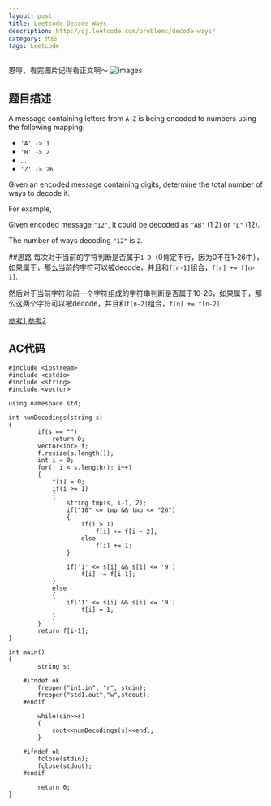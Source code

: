 ```yaml
---
layout: post
title: Leetcode-Decode Ways 
description: http://oj.leetcode.com/problems/decode-ways/
category: 代码
tags: Leetcode
---
```

恩哼，看完图片记得看正文啊～
![images](http://media-cache-ak0.pinimg.com/736x/03/51/f8/0351f885936b7d1b71e36a9b22d24336.jpg)
## 题目描述

A message containing letters from `A-Z` is being encoded to numbers using the following mapping:

*   `'A' -> 1`
*   `'B' -> 2`
*   ...
*   `'Z' -> 26`

Given an encoded message containing digits, determine the total number of ways to decode it.

For example,

Given encoded message `"12"`, it could be decoded as `"AB"` (1 2) or `"L"` (12).

The number of ways decoding `"12"` is `2`.


##思路
每次对于当前的字符判断是否属于`1-9`（0肯定不行，因为0不在1-26中），如果属于，那么当前的字符可以被decode，并且和`f[n-1]`组合，`f[n] += f[n-1]`.

然后对于当前字符和前一个字符组成的字符串判断是否属于10-26，如果属于，那么这两个字符可以被decode，并且和`f[n-2]`组合，`f[n] += f[n-2]`

[参考1](http://blog.csdn.net/xshalk/article/details/8186146),[参考2](http://blog.csdn.net/nandawys/article/details/9260107).


## AC代码

    #include <iostream>
    #include <cstdio>
    #include <string>
    #include <vector>
    
    using namespace std;
    
    int numDecodings(string s)
    {
        	if(s == "")
        		return 0;
        	vector<int> f;
        	f.resize(s.length());
        	int i = 0;
        	for(; i < s.length(); i++)
        	{
        		f[i] = 0;
        		if(i >= 1)
        		{
        			string tmp(s, i-1, 2);
        			if("10" <= tmp && tmp <= "26")
        			{
        				if(i > 1)
        					f[i] += f[i - 2];
        				else
        					f[i] += 1;
        			}
        
        			if('1' <= s[i] && s[i] <= '9')
        				f[i] += f[i-1];
        		}
        		else
        		{
        			if('1' <= s[i] && s[i] <= '9')
        				f[i] = 1;
        		}
        	}
        	return f[i-1];
    }
    
    int main()
    {
        	string s;
        
        #ifndef ok
        	freopen("in1.in", "r", stdin);
        	freopen("std1.out","w",stdout);
        #endif
        
        	while(cin>>s)
        	{
        		cout<<numDecodings(s)<<endl;
        	}
        
        #ifndef ok
        	fclose(stdin);
        	fclose(stdout);
        #endif
        
        	return 0;
    }
    